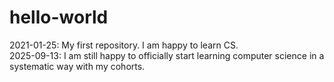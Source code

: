 # hello-world
2021-01-25: My first repository. I am happy to learn CS.  
2025-09-13: I am still happy to officially start learning computer science in a systematic way with my cohorts.
